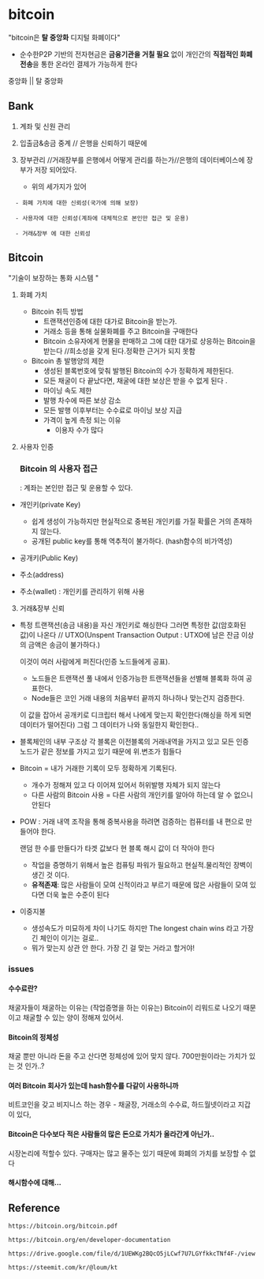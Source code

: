 # bitcoin

"bitcoin은 **탈 중앙화** 디지털 화폐이다"

- 순수한P2P 기반의 전자현금은 **금융기관을 거칠 필요** 없이 개인간의 **직접적인 화폐전송**을 통한 온라인 결제가 가능하게 한다

 

중앙화 || 탈 중앙화  

## Bank

1. 계좌 및 신원 관리

 2. 입출금&송금 중계		 // 은행을 신뢰하기 때문에

 3. 장부관리				//거래장부를 은행에서 어떻게 관리를 하는가//은행의 데이터베이스에 장부가 저장 되어있다.

    - 위의 세가지가 있어 
``` 
  - 화폐 가치에 대한 신뢰성(국가에 의해 보장)
    
  - 사용자에 대한 신뢰성(계좌에 대체적으로 본인만 접근 및 운용)
    
  - 거래&장부 에 대한 신뢰성
```



## Bitcoin

"기술이 보장하는 통화 시스템 "

1. 화폐 가치

   * Bitcoin 취득 방법
     * 트랜잭션인증에 대한 대가로 Bitcoin을 받는가.
     * 거래소 등을 통해 실물화폐를 주고 Bitcoin을 구매한다
     * Bitcoin 소유자에게 현물을 판매하고 그에 대한 대가로 상응하는 Bitcoin을 받는다  //희소성을 갖게 된다.정확한 근거가 되지 못함
   * Bitcoin 총 발행양의 제한
     * 생성된 블록번호에 맞춰 발행된 Bitcoin의 수가 정확하게 제한된다.
     *  모든 채굴이 다 끝났다면, 채굴에 대한 보상은 받을 수 없게 된다 . 
     * 마이닝 속도 제한
     * 발행 차수에 따른 보상 감소
     * 모든 발행 이후부터는 수수료로 마이닝 보상 지급
     * 가격이 높게 측정 되는 이유
       * 이용자 수가 많다

2. 사용자 인증

   

   ### Bitcoin 의 사용자 접근

   : 계좌는 본인만 접근 및 운용할 수 있다.

- 개인키(private Key)

  - 쉽게 생성이 가능하지만 현실적으로 중복된 개인키를 가질 확률은 거의 존재하지 않는다.
  - 공개된 public key를 통해 역추적이 불가하다. (hash함수의 비가역성)

- 공개키(Public Key)

- 주소(address)

- 주소(wallet) : 개인키를 관리하기 위해 사용

  

3. 거래&장부 신뢰

   

- 특정 트랜잭션(송금 내용)을 자신 개인키로 해싱한다 그러면 특정한 값(암호화된 값)이 나온다 // UTXO(Unspent Transaction Output : UTXO에 남은 잔금 이상의 금액은 송금이 불가하다.)

  이것이 여러 사람에게 퍼진다(인증 노드들에게 공표).

  - 노드들은 트랜잭션 풀 내에서 인증가능한 트랜잭션들을 선별해 블록화 하여 공표한다.

  *  Node들은 코인 거래 내용의 처음부터 끝까지 하나하나 맞는건지 검증한다.

  이 값을 잡아서 공개키로 디크립터 해서 나에게 맞는지 확인한다(해싱을 하게 되면 데이터가 떨어진다) 그럼 그 데이터가 나와 동일한지 확인한다..

- 블록체인의 내부 구조상 각 블록은 이전블록의 거래내역을 가지고 있고 모든 인증 노드가 같은 정보를 가지고 있기 때문에 위.변조가 힘들다

- Bitcoin = 내가 거래한 기록이 모두 정확하게 기록된다. 

  -  개수가 정해져 있고 다 이어져 있어서 허위발행 자체가 되지 않는다
  - 다른 사람의 Bitcoin 사용 = 다른 사람의 개인키를 알아야 하는데 알 수 없으니 안된다

- POW : 거래 내역 조작을 통해 중복사용을 하려면 검증하는 컴퓨터를 내 편으로 만들어야 한다.

    랜덤 한 수를 만들다가 타겟 값보다 현 블록 해시 값이 더 작아야 한다

  - 작업을 증명하기 위해서 높은 컴퓨팅 파워가 필요하고 현실적.물리적인 장벽이 생긴 것 이다.
  - **유적존재**: 많은 사람들이 모여 신적이라고 부르기 때문에 많은 사람들이 모여 있다면 더욱 높은 수준이 된다

- 이중지불 

  - 생성속도가 미묘하게 차이 나기도 하지만 The longest chain wins 라고 가장 긴 체인이 이기는 걸로..			
  - 뭐가 맞는지 상관 안 한다. 가장 긴 걸 맞는 거라고 할거야!

 

### issues



#### 수수료란?

채굴자들이 채굴하는 이유는 (작업증명을 하는 이유는) Bitcoin이 리워드로 나오기 때문이고 채굴할 수 있는 양이 정해져 있어서.

#### Bitcoin의 정체성

  채굴 뿐만 아니라 돈을 주고 산다면 정체성에 있어 맞지 않다. 700만원이라는 가치가 있는 것 인가..?

#### 여러 Bitcoin 회사가 있는데 hash함수를 다같이 사용하니까

  비트코인을 갖고 비지니스 하는 경우 - 채굴장, 거래소의 수수료, 하드월넷이라고 지갑이 있다, 

#### Bitcoin은 다수보다 적은 사람들의 많은 돈으로 가치가 올라간게 아닌가.. 

시장논리에 적할수 있다. 구매자는 많고 물주는 있기 때문에 화폐의 가치를 보장할 수 없다

#### 해시함수에 대해...



## Reference

``` 
https://bitcoin.org/bitcoin.pdf

https://bitcoin.org/en/developer-documentation

https://drive.google.com/file/d/1UEWKg2BQcO5jLCwf7U7LGYfkkcTNf4F-/view

https://steemit.com/kr/@loum/kt  
```

